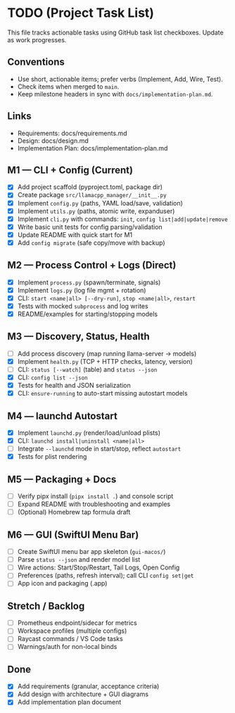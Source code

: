# TODO (Project Task List)

This file tracks actionable tasks using GitHub task list checkboxes. Update as work progresses.

## Conventions
- Use short, actionable items; prefer verbs (Implement, Add, Wire, Test).
- Check items when merged to `main`.
- Keep milestone headers in sync with `docs/implementation-plan.md`.

## Links
- Requirements: docs/requirements.md
- Design: docs/design.md
- Implementation Plan: docs/implementation-plan.md

## M1 — CLI + Config (Current)
- [x] Add project scaffold (pyproject.toml, package dir)
- [x] Create package `src/llamacpp_manager/__init__.py`
- [x] Implement `config.py` (paths, YAML load/save, validation)
- [x] Implement `utils.py` (paths, atomic write, expanduser)
- [x] Implement `cli.py` with commands: `init`, `config list|add|update|remove`
- [x] Write basic unit tests for config parsing/validation
- [x] Update README with quick start for M1
- [x] Add `config migrate` (safe copy/move with backup)

## M2 — Process Control + Logs (Direct)
- [x] Implement `process.py` (spawn/terminate, signals)
- [x] Implement `logs.py` (log file mgmt + rotation)
- [x] CLI: `start <name|all> [--dry-run]`, `stop <name|all>`, `restart`
- [x] Tests with mocked `subprocess` and log writes
- [x] README/examples for starting/stopping models

## M3 — Discovery, Status, Health
- [ ] Add process discovery (map running llama-server → models)
- [x] Implement `health.py` (TCP + HTTP checks, latency, version)
- [ ] CLI: `status [--watch]` (table) and `status --json`
- [x] CLI: `config list --json`
- [x] Tests for health and JSON serialization
 - [x] CLI: `ensure-running` to auto-start missing autostart models

## M4 — launchd Autostart
- [x] Implement `launchd.py` (render/load/unload plists)
- [x] CLI: `launchd install|uninstall <name|all>`
- [ ] Integrate `--launchd` mode in start/stop, reflect `autostart`
- [x] Tests for plist rendering

## M5 — Packaging + Docs
- [ ] Verify pipx install (`pipx install .`) and console script
- [ ] Expand README with troubleshooting and examples
- [ ] (Optional) Homebrew tap formula draft

## M6 — GUI (SwiftUI Menu Bar)
- [ ] Create SwiftUI menu bar app skeleton (`gui-macos/`)
- [ ] Parse `status --json` and render model list
- [ ] Wire actions: Start/Stop/Restart, Tail Logs, Open Config
- [ ] Preferences (paths, refresh interval); call CLI `config set|get`
- [ ] App icon and packaging (.app)

## Stretch / Backlog
- [ ] Prometheus endpoint/sidecar for metrics
- [ ] Workspace profiles (multiple configs)
- [ ] Raycast commands / VS Code tasks
- [ ] Warnings/auth for non-local binds

## Done
- [x] Add requirements (granular, acceptance criteria)
- [x] Add design with architecture + GUI diagrams
- [x] Add implementation plan document
